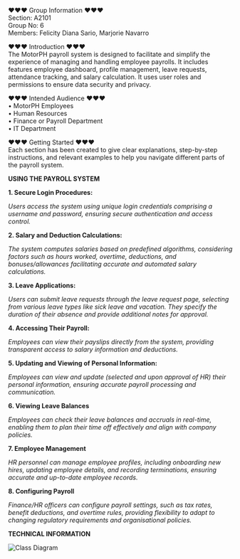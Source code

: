 ♥♥♥ Group Information ♥♥♥                                                                                                                                  
Section: A2101                                                                                                                     
Group No:  6                                                                                                                      
Members: Felicity Diana Sario, Marjorie Navarro                                                                                       






♥♥♥ Introduction ♥♥♥                                                                                                                                                                                                                                                                           
The MotorPH payroll system  is designed to facilitate and simplify the experience of managing and handling employee payrolls. 
It includes features  employee dashboard, profile management, leave requests, attendance  tracking, and salary calculation.
It uses user roles and permissions to ensure data security and privacy.

♥♥♥ Intended Audience ♥♥♥                                                                                                                                                                                                                                                        
• MotorPH Employees                                                                                                                                                                                                                                                               
• Human Resources                                                                                                                                                                                                                                                                 
• Finance or Payroll Department                                                                                                                                                                                                                                                     
• IT Department                                                                                                                                                                                                                                                                  
                                                                                                                                                                                                                                                                                  
 ♥♥♥ Getting Started ♥♥♥  
Each section has been created to give clear explanations, step-by-step instructions, and relevant examples to help you navigate different parts of the payroll system. 


**USING THE PAYROLL SYSTEM**

**1. Secure Login Procedures:**
   
   *Users access the system using unique login credentials comprising a username and password, ensuring secure authentication and access control.*

**2. Salary and Deduction Calculations:**
   
   *The system computes salaries based on predefined algorithms, considering factors such as hours worked, overtime, deductions, and bonuses/allowances facilitating accurate and automated salary calculations.*

**3. Leave Applications:**
   
   *Users can submit leave requests through the leave request page, selecting from various leave types like sick leave and vacation. They specify the duration of their absence and provide additional notes for approval.*

**4. Accessing Their Payroll:**
   
   *Employees can view their payslips directly from the system, providing transparent access to salary information and deductions.*

**5. Updating and Viewing of Personal Information:**

   *Employees can view and update (selected and upon approval of HR) their personal information, ensuring accurate payroll processing and communication.*

**6. Viewing Leave Balances**

   *Employees can check their leave balances and accruals in real-time, enabling them to plan their time off effectively and align with company policies.*

**7. Employee Management**

   *HR personnel can manage employee profiles, including onboarding new hires, updating employee details, and recording terminations, ensuring accurate and up-to-date employee records.*

**8. Configuring Payroll**

   *Finance/HR officers can configure payroll settings, such as tax rates, benefit deductions, and overtime rules, providing flexibility to adapt to changing regulatory requirements and organisational policies.*


**TECHNICAL INFORMATION**

![Class Diagram](/Group6-TA-OOP/main/IMG_0839.png)
